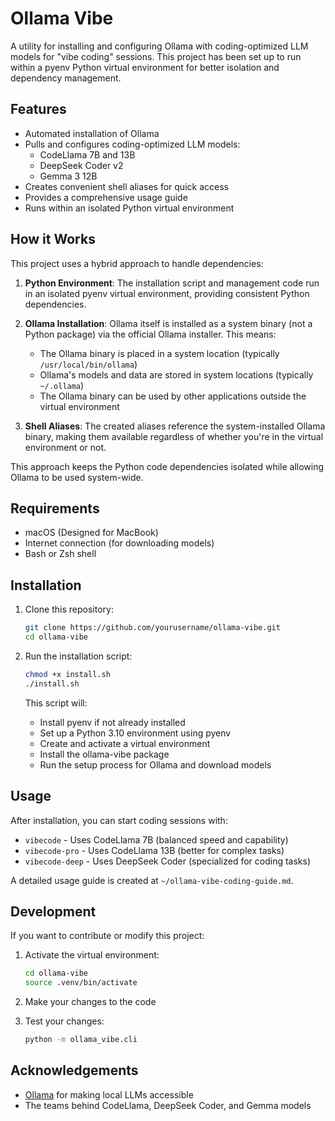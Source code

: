 # Ollama Vibe

A utility for installing and configuring Ollama with coding-optimized LLM models for "vibe coding" sessions. This project has been set up to run within a pyenv Python virtual environment for better isolation and dependency management.

## Features

- Automated installation of Ollama
- Pulls and configures coding-optimized LLM models:
  - CodeLlama 7B and 13B
  - DeepSeek Coder v2
  - Gemma 3 12B
- Creates convenient shell aliases for quick access
- Provides a comprehensive usage guide
- Runs within an isolated Python virtual environment

## How it Works

This project uses a hybrid approach to handle dependencies:

1. **Python Environment**: The installation script and management code run in an isolated pyenv virtual environment, providing consistent Python dependencies.

2. **Ollama Installation**: Ollama itself is installed as a system binary (not a Python package) via the official Ollama installer. This means:
   - The Ollama binary is placed in a system location (typically `/usr/local/bin/ollama`)
   - Ollama's models and data are stored in system locations (typically `~/.ollama`)
   - The Ollama binary can be used by other applications outside the virtual environment

3. **Shell Aliases**: The created aliases reference the system-installed Ollama binary, making them available regardless of whether you're in the virtual environment or not.

This approach keeps the Python code dependencies isolated while allowing Ollama to be used system-wide.

## Requirements

- macOS (Designed for MacBook)
- Internet connection (for downloading models)
- Bash or Zsh shell

## Installation

1. Clone this repository:

   ```bash
   git clone https://github.com/yourusername/ollama-vibe.git
   cd ollama-vibe
   ```

2. Run the installation script:

   ```bash
   chmod +x install.sh
   ./install.sh
   ```

   This script will:

   - Install pyenv if not already installed
   - Set up a Python 3.10 environment using pyenv
   - Create and activate a virtual environment
   - Install the ollama-vibe package
   - Run the setup process for Ollama and download models

## Usage

After installation, you can start coding sessions with:

- `vibecode` - Uses CodeLlama 7B (balanced speed and capability)
- `vibecode-pro` - Uses CodeLlama 13B (better for complex tasks)
- `vibecode-deep` - Uses DeepSeek Coder (specialized for coding tasks)

A detailed usage guide is created at `~/ollama-vibe-coding-guide.md`.

## Development

If you want to contribute or modify this project:

1. Activate the virtual environment:

   ```bash
   cd ollama-vibe
   source .venv/bin/activate
   ```

2. Make your changes to the code

3. Test your changes:
   ```bash
   python -m ollama_vibe.cli
   ```

## Acknowledgements

- [Ollama](https://ollama.com/) for making local LLMs accessible
- The teams behind CodeLlama, DeepSeek Coder, and Gemma models
